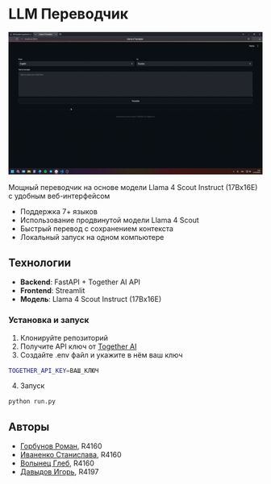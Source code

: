 # LLM Переводчик

![Demo](test.gif) 

Мощный переводчик на основе модели Llama 4 Scout Instruct (17Bx16E) с удобным веб-интерфейсом

- Поддержка 7+ языков 
- Использование продвинутой модели Llama 4 Scout
- Быстрый перевод с сохранением контекста
- Локальный запуск на одном компьютере


##  Технологии

- **Backend**: FastAPI + Together AI API
- **Frontend**: Streamlit
- **Модель**: Llama 4 Scout Instruct (17Bx16E)


### Установка и запуск

1. Клонируйте репозиторий
2. Получите API ключ от [Together AI](https://together.ai)
3.  Создайте .env файл и укажите в нём ваш ключ
```bash
TOGETHER_API_KEY=ВАШ_КЛЮЧ
```
4. Запуск
```bash
python run.py
```

## Авторы
- [Горбунов Роман](https://github.com/romangorbunov91), R4160
- [Иваненко Станислава](https://github.com/smthCreate), R4160
- [Волынец Глеб](https://github.com/glebvol12), R4160
- [Давыдов Игорь](https://github.com/TriglCr), R4197
